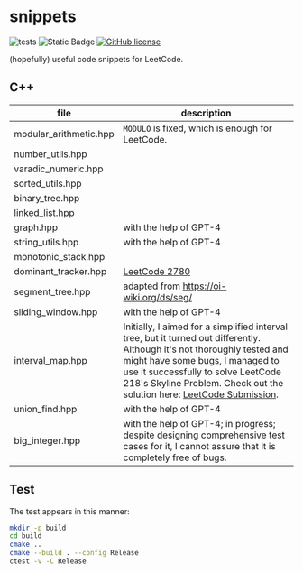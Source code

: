 # snippets
![tests](https://github.com/hesic73/snippets/actions/workflows/tests.yml/badge.svg)
![Static Badge](https://img.shields.io/badge/std-c%2B%2B20-blue)
[![GitHub license](https://img.shields.io/badge/license-MIT-blue.svg)](https://raw.githubusercontent.com/hesic73/snippets/master/LICENSE)

(hopefully) useful code snippets for LeetCode.

## C++

| file                   | description                                                  |
| ---------------------- | ------------------------------------------------------------ |
| modular_arithmetic.hpp | `MODULO` is fixed, which is enough for LeetCode.             |
| number_utils.hpp       |                                                              |
| varadic_numeric.hpp    |                                                              |
| sorted_utils.hpp       |                                                              |
| binary_tree.hpp        |                                                              |
| linked_list.hpp        |                                                              |
| graph.hpp              | with the help of GPT-4                                       |
| string_utils.hpp       | with the help of GPT-4                                       |
| monotonic_stack.hpp    |                                                              |
| dominant_tracker.hpp   | [LeetCode 2780](https://leetcode.com/problems/minimum-index-of-a-valid-split/description/) |
| segment_tree.hpp       | adapted from https://oi-wiki.org/ds/seg/                     |
| sliding_window.hpp     | with the help of GPT-4                                       |
| interval_map.hpp       | Initially, I aimed for a simplified interval tree, but it turned out differently. Although it's not thoroughly tested and might have some bugs, I managed to use it successfully to solve LeetCode 218's Skyline Problem. Check out the solution here: [LeetCode Submission](https://leetcode.com/problems/the-skyline-problem/submissions/1172986139/). |
| union_find.hpp         | with the help of GPT-4                                       |
| big_integer.hpp        | with the help of GPT-4; in progress; despite designing comprehensive test cases for it, I cannot assure that it is completely free of bugs. |

## Test

The test appears in this manner:

```bash
mkdir -p build
cd build
cmake ..
cmake --build . --config Release
ctest -v -C Release
```

